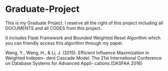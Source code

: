 # Graduate-Project
This is my Graduate Project. I reserve all the right of this project including all DOCUMENTS and all CODES from this project. 

It includes Flask Framework and Bounded Weighted Reset Algorithm which you can friendly access this algorithm through my paper.

Wang, Y., Wang, H., & Li, J. (2015). Efficient Influence Maximization in Weighted Indepen- dent Cascade Model. The 21st International Conference on Database Systems for Advanced Appli- cations.(DASFAA 2016)
